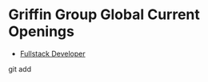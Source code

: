 # Griffin Group Global Current Openings

* [Fullstack Developer][fullstack]

[fullstack]: current/fullstack.md

git add 